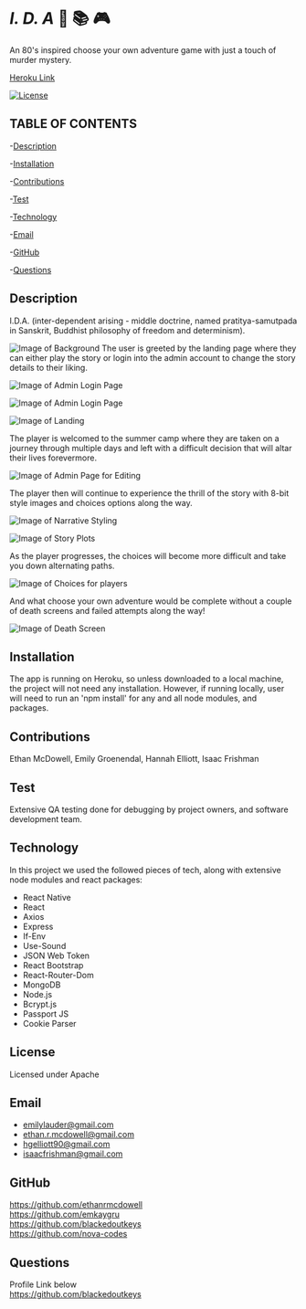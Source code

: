 # _I. D. A_ :game_die: :books: :video_game:

An 80's inspired choose your own adventure game with just a touch of murder mystery.

[Heroku Link](https://choose-your-own.herokuapp.com/)

[![License](https://img.shields.io/badge/License-Apache%202.0-blue.svg)](https://opensource.org/licenses/Apache-2.0)

## TABLE OF CONTENTS

-[Description](#Description) <br>

-[Installation](#Installation) <br>

-[Contributions](#Contributions) <br>

-[Test](#Test) <br>

-[Technology](#Technology) <br>

-[Email](#Email) <br>

-[GitHub](#Github) <br>

-[Questions](#Questions) <br>

## Description

I.D.A. (inter-dependent arising - middle doctrine, named pratitya-samutpada in Sanskrit, Buddhist philosophy of freedom and determinism).

![Image of Background ](https://github.com/ethanrmcdowell/choose-adventure/blob/main/client/public/images/main_bg.jpg)
The user is greeted by the landing page where they can either play the story or login into the admin account to change the story details to their liking.

![Image of Admin Login Page ](https://github.com/ethanrmcdowell/choose-adventure/blob/main/client/public/images/adminLogin.jpg)

![Image of Admin Login Page ](https://github.com/ethanrmcdowell/choose-adventure/blob/main/client/public/images/adminLogin2.jpg)

![Image of Landing ](https://github.com/ethanrmcdowell/choose-adventure/blob/main/client/public/images/landing_page.jpg)

The player is welcomed to the summer camp where they are taken on a journey through multiple days and left with a difficult decision that will altar their lives forevermore.

![Image of Admin Page for Editing](https://github.com/ethanrmcdowell/choose-adventure/blob/main/client/public/images/adminpage.jpg)

The player then will continue to experience the thrill of the story with 8-bit style images and choices options along the way.

![Image of Narrative Styling ](https://github.com/ethanrmcdowell/choose-adventure/blob/main/client/public/images/narrative1.jpg)

![Image of Story Plots ](https://github.com/ethanrmcdowell/choose-adventure/blob/main/client/public/images/storyPlot1.jpg)

As the player progresses, the choices will become more difficult and take you down alternating paths.

![Image of Choices for players ](https://github.com/ethanrmcdowell/choose-adventure/blob/main/client/public/images/choices1.png)

And what choose your own adventure would be complete without a couple of death screens and failed attempts along the way!

![Image of Death Screen ](https://github.com/ethanrmcdowell/choose-adventure/blob/main/client/public/images/deathScreen.png)

## Installation

The app is running on Heroku, so unless downloaded to a local machine, the project will not need any installation. However, if running locally, user will need to run an 'npm install' for any and all node modules, and packages.

## Contributions

Ethan McDowell, Emily Groenendal, Hannah Elliott, Isaac Frishman

## Test

Extensive QA testing done for debugging by project owners, and software development team.

## Technology

In this project we used the followed pieces of tech, along with extensive node modules and react packages:

- React Native
- React
- Axios
- Express
- If-Env
- Use-Sound
- JSON Web Token
- React Bootstrap
- React-Router-Dom
- MongoDB
- Node.js
- Bcrypt.js
- Passport JS
- Cookie Parser

## License

Licensed under Apache

## Email

- emilylauder@gmail.com
- ethan.r.mcdowell@gmail.com
- hgelliott90@gmail.com
- isaacfrishman@gmail.com

## GitHub

https://github.com/ethanrmcdowell <br>
https://github.com/emkaygru <br>
https://github.com/blackedoutkeys <br>
https://github.com/nova-codes <br>

## Questions

Profile Link below <br>
https://github.com/blackedoutkeys <br>
